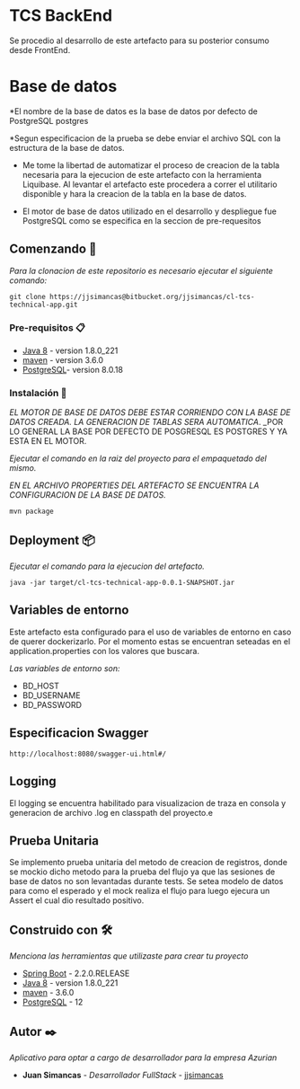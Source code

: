 # TCS BackEnd

Se procedio al desarrollo de este artefacto para su posterior consumo desde FrontEnd.

# Base de datos
*El nombre de la base de datos es la base de datos por defecto de PostgreSQL postgres

*Segun especificacion de la prueba se debe enviar el archivo SQL con la estructura de la base de datos. 

* Me tome la libertad de automatizar el proceso de creacion de la tabla necesaria para la ejecucion de este artefacto
con la herramienta Liquibase. Al levantar el artefacto este procedera a correr el utilitario disponible y hara la creacion
de la tabla en la base de datos. 

* El motor de base de datos utilizado en el desarrollo y despliegue fue PostgreSQL como se especifica en la seccion de 
pre-requesitos

## Comenzando 🚀

_Para la clonacion de este repositorio es necesario ejecutar el siguiente comando:_

```
git clone https://jjsimancas@bitbucket.org/jjsimancas/cl-tcs-technical-app.git
```

### Pre-requisitos 📋

* [Java 8](https://www.oracle.com/technetwork/java/javase/downloads/jdk8-downloads-2133151.html) - version 1.8.0_221
* [maven](https://maven.apache.org/) - version 3.6.0
* [PostgreSQL](https://www.postgresql.org/)- version 8.0.18


### Instalación 🔧
_EL MOTOR DE BASE DE DATOS DEBE ESTAR CORRIENDO CON LA BASE DE DATOS CREADA. LA GENERACION DE TABLAS SERA AUTOMATICA_.
_POR LO GENERAL LA BASE POR DEFECTO DE POSGRESQL ES POSTGRES Y YA ESTA EN EL MOTOR.

_Ejecutar el comando en la raiz del proyecto para el empaquetado del mismo._

_EN EL ARCHIVO PROPERTIES DEL ARTEFACTO SE ENCUENTRA LA CONFIGURACION DE LA BASE DE DATOS._

```
mvn package
```

## Deployment 📦

_Ejecutar el comando para la ejecucion del artefacto._

```
java -jar target/cl-tcs-technical-app-0.0.1-SNAPSHOT.jar
```

## Variables de entorno
Este artefacto esta configurado para el uso de variables de entorno en caso de querer dockerizarlo.
Por el momento estas se encuentran seteadas en el application.properties con los valores que buscara.

_Las variables de entorno son:_
* BD_HOST
* BD_USERNAME
* BD_PASSWORD

## Especificacion Swagger
```
http://localhost:8080/swagger-ui.html#/

```

## Logging
El logging se encuentra habilitado para visualizacion de traza en consola y generacion
de archivo .log en classpath del proyecto.e

## Prueba Unitaria
Se implemento prueba unitaria del metodo de creacion de registros, donde se mockio dicho 
metodo para la prueba del flujo ya que las sesiones de base de datos no son levantadas
durante tests. Se setea modelo de datos para como el esperado y el mock realiza el 
flujo para luego ejecura un Assert el cual dio resultado positivo.
  
  

## Construido con 🛠️

_Menciona las herramientas que utilizaste para crear tu proyecto_

* [Spring Boot](https://spring.io) - 2.2.0.RELEASE
* [Java 8](https://www.oracle.com/technetwork/java/javase/downloads/jdk8-downloads-2133151.html) - version 1.8.0_221
* [maven](https://maven.apache.org/) - 3.6.0
* [PostgreSQL](https://www.postgresql.org/) - 12


## Autor ✒️

_Aplicativo para optar a cargo de desarrollador para la empresa Azurian_

* **Juan Simancas** - *Desarrollador FullStack* - [jjsimancas](https://github.com/jjsimancas)

